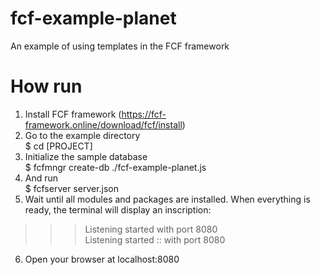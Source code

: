 # fcf-example-planet
An example of using templates in the FCF framework

# How run
1. Install FCF framework (https://fcf-framework.online/download/fcf/install)
2. Go to the example directory<br>
$ cd [PROJECT]
3. Initialize the sample database<br>
$ fcfmngr create-db ./fcf-example-planet.js<br>
4. And run<br>
$ fcfserver server.json
5. Wait until all modules and packages are installed. When everything is ready, the terminal will display an inscription:<br>
>>> Listening started  with port 8080<br>
>>> Listening started :: with port 8080<br>
6. Open your browser at localhost:8080


